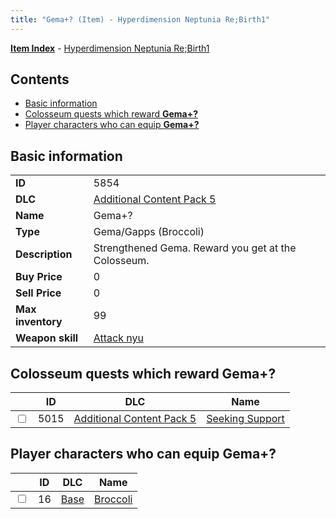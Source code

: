 ```yaml
---
title: "Gema+? (Item) - Hyperdimension Neptunia Re;Birth1"
---
```


[**Item Index**](/neptunia/rb1/item/index.html) - [Hyperdimension Neptunia Re;Birth1](/neptunia/rb1)

## Contents

- [Basic information](#basic-information)
- [Colosseum quests which reward **Gema+?**](#colosseum-quests-which-reward-gema)
- [Player characters who can equip **Gema+?**](#player-characters-who-can-equip-gema)

## Basic information

|   |   |
| -- | -- |
| **ID** | 5854 |
| **DLC** | [Additional Content Pack 5](/neptunia/rb1/dlc/14-pack5.html) |
| **Name** | Gema+? |
| **Type** | Gema/Gapps (Broccoli) |
| **Description** | Strengthened Gema. Reward you get at the Colosseum. |
| **Buy Price** | 0 |
| **Sell Price** | 0 |
| **Max inventory** | 99 |
| **Weapon skill** | [Attack nyu](/neptunia/rb1/skill/1-2301-attack-nyu.html) |

## Colosseum quests which reward **Gema+?**

|    | ID | DLC | Name |
| -- | -- | --- | ---- |
| <input type="checkbox" id="rb1-colosseum-14-5015" class="trackbox" /> | 5015 | [Additional Content Pack 5](/neptunia/rb1/dlc/14-pack5.html) | [Seeking Support](/neptunia/rb1/colosseum/14-5015-seeking-support.html) |

## Player characters who can equip **Gema+?**

|    | ID | DLC | Name |
| -- | -- | --- | ---- |
| <input type="checkbox" id="rb1-player-1-16" class="trackbox" /> | 16 | [Base](/neptunia/rb1/dlc/1-base.html) | [Broccoli](/neptunia/rb1/player/1-16-broccoli.html) |